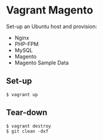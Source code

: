 Vagrant Magento
=====

Set-up an Ubuntu host and provision:

* Nginx
* PHP-FPM
* MySQL
* Magento
* Magento Sample Data

## Set-up

    $ vagrant up

## Tear-down

    $ vagrant destroy
    $ git clean -dxf

